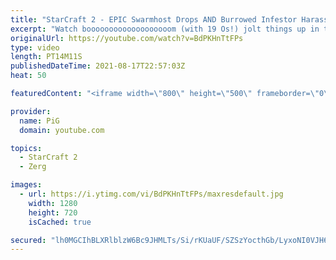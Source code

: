 ```yaml
---
title: "StarCraft 2 - EPIC Swarmhost Drops AND Burrowed Infestor Harass! | Kaboom Baby #11"
excerpt: "Watch booooooooooooooooooom (with 19 Os!) jolt things up in this Zerg versus Zerg StarCraft 2 match. 🐷 Support PiG: https://www.pigstarcraft.com/support/  Check out her twitch: https://www.twitch.tv/booooooooooooooooooom/ -- 🐖 Watch live on https://www.twitch.tv/x5_pig 🎓 For coaching inquiries (including"
originalUrl: https://youtube.com/watch?v=BdPKHnTtFPs
type: video
length: PT14M11S
publishedDateTime: 2021-08-17T22:57:03Z
heat: 50

featuredContent: "<iframe width=\"800\" height=\"500\" frameborder=\"0\" src=\"https://www.youtube.com/embed/BdPKHnTtFPs\" allow=\"accelerometer; autoplay; encrypted-media; gyroscope; picture-in-picture\" allowfullscreen></iframe>"

provider:
  name: PiG
  domain: youtube.com

topics:
  - StarCraft 2
  - Zerg

images:
  - url: https://i.ytimg.com/vi/BdPKHnTtFPs/maxresdefault.jpg
    width: 1280
    height: 720
    isCached: true

secured: "lh0MGCIhBLXRlblzW6Bc9JHMLTs/Si/rKUaUF/SZSzYocthGb/LyxoNI0VJH6QPYBHg3k3AcBTGBP6sTYKcUnF7ZqVNckxdFCTF27XxScbo36GjCGyErtMOIlY4TaI2TwI2hJMa8QgjUIyMlBEhlOAqpvSuqa5gdJBh2ipIfHtFRaQ3s8H7HSYTsNQx8EPLK+NacMwSb20pFDTxvGZ15ZR26DyHwM2AhF1QzjOiKe4fCTnAwPFO0E/HXSnvaBHQYxxug1ErqB4KzSgnDy/mRfmSn/oOVEwNtlvFA4azTpx7xzsfRqrNjeslNWyiytF9Pbpm7bQ5i25wYCFFtlNH3C/D1AZlgImOqjOur9Y7gnSTmhUo0hU4XEAwxv9JxgblY1WQTVAWtuSjg+jgbWM6+Yo6gP+HqSakupwcM2XSz2Qg=;yb9TVEIW4+UbTgVNwUn8/w=="
---
```


